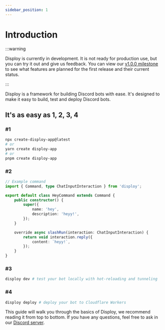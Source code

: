 ```yaml
---
sidebar_position: 1
---
```


# Introduction

:::warning

Disploy is currently in development. It is not ready for production use, but you can try it out and give us feedback.
You can view our [v1.0.0 milestone](https://github.com/Disploy/disploy/milestone/1) to see what features are planned for the first release and their current status.

:::

Disploy is a framework for building Discord bots with ease. It's designed to make it easy to build, test and deploy Discord bots.

## It's as easy as 1, 2, 3, 4

### #1

```bash
npx create-disploy-app@latest
# or
yarn create disploy-app
# or
pnpm create disploy-app
```

### #2

```ts
// Example command
import { Command, type ChatInputInteraction } from 'disploy';

export default class HeyCommand extends Command {
	public constructor() {
		super({
			name: 'hey',
			description: 'heyy!',
		});
	}

	override async slashRun(interaction: ChatInputInteraction) {
		return void interaction.reply({
			content: `heyy!`,
		});
	}
}
```

### #3

```bash
disploy dev # test your bot locally with hot-reloading and tunneling
```

### #4

```bash
disploy deploy # deploy your bot to Cloudflare Workers
```

This guide will walk you through the basics of Disploy, we recommend reading it from top to bottom. If you have any questions, feel free to ask in our [Discord server](https://discord.gg/E3z8MDnTWn).
